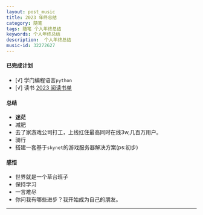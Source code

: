```yaml
---
layout: post_music  
title: 2023 年终总结
category: 随笔  
tags: 随笔 个人年终总结  	
keywords: 个人年终总结 
description:  个人年终总结 
music-id: 32272627
---
```


#### 已完成计划
  - [√] 学门编程语言`python`
  - [√] 读书 [2023 阅读书单](/2023/12/31/Book-List-2023)

#### 总结

  - **迷茫**
  -  减肥
  -  去了家游戏公司打工，上线扛住最高同时在线3w,几百万用户。
  -  骑行
  -  搭建一套基于`skynet`的游戏服务器解决方案(ps:初步)




#### 感悟
  - 世界就是一个草台班子
  - 保持学习
  - 一言难尽
  - 你问我有哪些进步？我开始成为自己的朋友。

---
